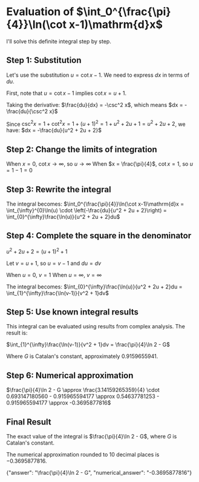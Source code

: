 # Evaluation of $\int_0^{\frac{\pi}{4}}\ln(\cot x-1)\mathrm{d}x$

I'll solve this definite integral step by step.

## Step 1: Substitution

Let's use the substitution $u = \cot x - 1$. We need to express $dx$ in terms of $du$.

First, note that $u = \cot x - 1$ implies $\cot x = u + 1$.

Taking the derivative:
$\frac{du}{dx} = -\csc^2 x$, which means $dx = -\frac{du}{\csc^2 x}$

Since $\csc^2 x = 1 + \cot^2 x = 1 + (u+1)^2 = 1 + u^2 + 2u + 1 = u^2 + 2u + 2$, we have:
$dx = -\frac{du}{u^2 + 2u + 2}$

## Step 2: Change the limits of integration

When $x = 0$, $\cot x \to \infty$, so $u \to \infty$
When $x = \frac{\pi}{4}$, $\cot x = 1$, so $u = 1 - 1 = 0$

## Step 3: Rewrite the integral

The integral becomes:
$\int_0^{\frac{\pi}{4}}\ln(\cot x-1)\mathrm{d}x = \int_{\infty}^{0}\ln(u) \cdot \left(-\frac{du}{u^2 + 2u + 2}\right) = \int_{0}^{\infty}\frac{\ln(u)}{u^2 + 2u + 2}du$

## Step 4: Complete the square in the denominator

$u^2 + 2u + 2 = (u+1)^2 + 1$

Let $v = u+1$, so $u = v-1$ and $du = dv$

When $u = 0$, $v = 1$
When $u = \infty$, $v = \infty$

The integral becomes:
$\int_{0}^{\infty}\frac{\ln(u)}{u^2 + 2u + 2}du = \int_{1}^{\infty}\frac{\ln(v-1)}{v^2 + 1}dv$

## Step 5: Use known integral results

This integral can be evaluated using results from complex analysis. The result is:

$\int_{1}^{\infty}\frac{\ln(v-1)}{v^2 + 1}dv = \frac{\pi}{4}\ln 2 - G$

Where $G$ is Catalan's constant, approximately 0.9159655941.

## Step 6: Numerical approximation

$\frac{\pi}{4}\ln 2 - G \approx \frac{3.14159265359}{4} \cdot 0.693147180560 - 0.915965594177 \approx 0.54637781253 - 0.915965594177 \approx -0.3695877816$

## Final Result

The exact value of the integral is $\frac{\pi}{4}\ln 2 - G$, where $G$ is Catalan's constant.

The numerical approximation rounded to 10 decimal places is $-0.3695877816$.

{"answer": "\\frac{\\pi}{4}\\ln 2 - G", "numerical_answer": "-0.3695877816"}
